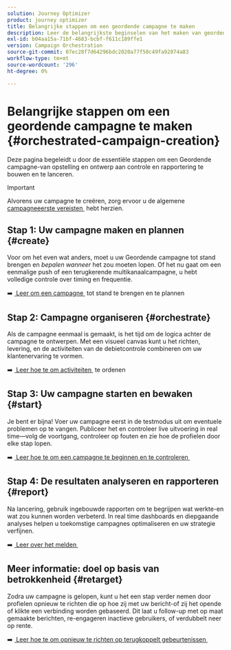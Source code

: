 ```yaml
---
solution: Journey Optimizer
product: journey optimizer
title: Belangrijke stappen om een geordende campagne te maken
description: Leer de belangrijkste beginselen van het maken van geordende campagnes met Adobe Journey Optimizer
exl-id: b04aa15a-71bf-4683-bcbf-f611c189ffe1
version: Campaign Orchestration
source-git-commit: 07ec28f7d64296bdc2020a77f50c49fa92074a83
workflow-type: tm+mt
source-wordcount: '296'
ht-degree: 0%

---
```



# Belangrijke stappen om een geordende campagne te maken {#orchestrated-campaign-creation}

Deze pagina begeleidt u door de essentiële stappen om een Geordende campagne-van opstelling en ontwerp aan controle en rapportering te bouwen en te lanceren.

<!--
<table style="table-layout:fixed"><tr style="border: 0; text-align: center;" >
<td><a href="#create"><img alt="Create & schedule your campaign" src="../../channels/assets/do-not-localize/email.png"></a><br/><a href="#create"><strong>Create & schedule your campaign</strong></a></td>
<td><a href="#orchestrate"><img alt="Orchestrate campaign activities" src="../../channels/assets/do-not-localize/sms.png"></a><br/><a href="#orchestrate"><strong>Orchestrate campaign activities</strong></a></td>
<td><a href="#start"><img alt="Start & monitor your campaign" src="../../channels/assets/do-not-localize/push.png"></a><a href="#start"><strong>Start & monitor your campaign</strong></a></td>
<td><a href="#report"><img alt="Analyze & report on results" src="../../channels/assets/do-not-localize/push.png"></a><a href="#report"><strong>Analyze & report on results</strong></a></td>
</tr></table>-->

>[!IMPORTANT]
>
>Alvorens uw campagne te creëren, zorg ervoor u de algemene [&#x200B; campagneeerste vereisten &#x200B;](../campaigns/get-started-with-campaigns.md#prerequisites) hebt herzien.

## Stap 1: Uw campagne maken en plannen {#create}

Voor om het even wat anders, moet u uw Geordende campagne tot stand brengen en *bepalen wanneer* het zou moeten lopen. Of het nu gaat om een eenmalige push of een terugkerende multikanaalcampagne, u hebt volledige controle over timing en frequentie.

➡️ [&#x200B; Leer om een campagne &#x200B;](../orchestrated/create-orchestrated-campaign.md) tot stand te brengen en te plannen

## Stap 2: Campagne organiseren {#orchestrate}

Als de campagne eenmaal is gemaakt, is het tijd om de logica achter de campagne te ontwerpen. Met een visueel canvas kunt u het richten, levering, en de activiteiten van de debietcontrole combineren om uw klantenervaring te vormen.

➡️ [&#x200B; Leer hoe te om activiteiten &#x200B;](../orchestrated/orchestrate-activities.md) te ordenen

## Stap 3: Uw campagne starten en bewaken {#start}

Je bent er bijna! Voer uw campagne eerst in de testmodus uit om eventuele problemen op te vangen. Publiceer het en controleer live uitvoering in real time—volg de voortgang, controleer op fouten en zie hoe de profielen door elke stap lopen.

➡️ [&#x200B; Leer hoe te om een campagne te beginnen en te controleren &#x200B;](../orchestrated/start-monitor-campaigns.md)

## Stap 4: De resultaten analyseren en rapporteren {#report}

Na lancering, gebruik ingebouwde rapporten om te begrijpen wat werkte-en wat zou kunnen worden verbeterd. In real time dashboards en diepgaande analyses helpen u toekomstige campagnes optimaliseren en uw strategie verfijnen.

➡️ [&#x200B; Leer over het melden &#x200B;](../orchestrated/reporting-campaigns.md)

## Meer informatie: doel op basis van betrokkenheid {#retarget}

Zodra uw campagne is gelopen, kunt u het een stap verder nemen door profielen opnieuw te richten die op hoe zij met uw bericht-of zij het opende of klikte een verbinding worden gebaseerd. Dit laat u follow-up met op maat gemaakte berichten, re-engageren inactieve gebruikers, of verdubbelt neer op rente.

➡️ [&#x200B; Leer hoe te om opnieuw te richten op terugkoppelt gebeurtenissen &#x200B;](../orchestrated/retarget.md)
